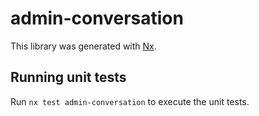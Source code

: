 # admin-conversation

This library was generated with [Nx](https://nx.dev).

## Running unit tests

Run `nx test admin-conversation` to execute the unit tests.
